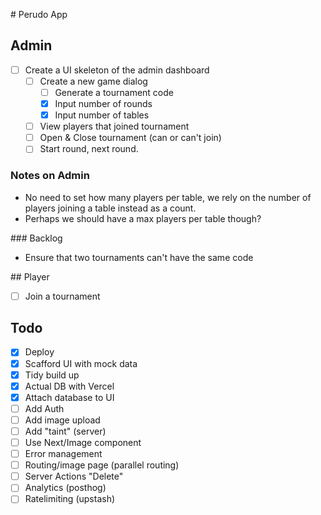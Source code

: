 # Perudo App

## Admin

- [ ] Create a UI skeleton of the admin dashboard
  - [ ] Create a new game dialog
    - [ ] Generate a tournament code
    - [x] Input number of rounds
    - [x] Input number of tables
  - [ ] View players that joined tournament
  - [ ] Open & Close tournament (can or can't join)
  - [ ] Start round, next round.

### Notes on Admin

- No need to set how many players per table, we rely on the number of players joining a table instead as a count.
- Perhaps we should have a max players per table though?

### Backlog

- Ensure that two tournaments can't have the same code

## Player

- [ ] Join a tournament

## Todo

- [x] Deploy
- [x] Scafford UI with mock data
- [x] Tidy build up
- [x] Actual DB with Vercel
- [x] Attach database to UI
- [ ] Add Auth
- [ ] Add image upload
- [ ] Add "taint" (server)
- [ ] Use Next/Image component
- [ ] Error management
- [ ] Routing/image page (parallel routing)
- [ ] Server Actions "Delete"
- [ ] Analytics (posthog)
- [ ] Ratelimiting (upstash)
